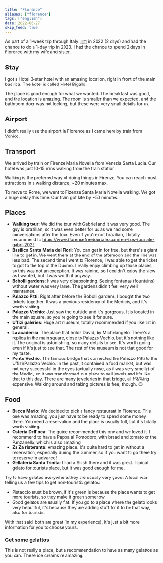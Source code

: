 ```yaml
---
title: "Florence"
aliases: ["florence"]
tags: ["english"]
date: 2022-06-27
skip_feed: true
---
```


As part of a 1-week trip through Italy 🇮🇹 in 2022 (2 days) and had the chance
to do a 1-day trip in 2023. I had the chance to spend 2 days in Florence with
my wife and sister.

## Stay

I got a Hotel 3-star hotel with an amazing location, right in front of the main
basilica. The hotel is called Hotel Bigallo.

The place is good enough for what we wanted. The breakfast was good, and the
location is amazing. The room is smaller than we expected, and the bathroom door
was not locking, but these were very small details for us.

## Airport

I didn't really use the airport in Florence as I came here by train from
Venice.

## Transport

We arrived by train on Firenze Maria Novella from Venezia Santa Lucia. Our
hotel was just 10-15 mins walking from the train station.

Walking is the preferred way of doing things in Firenze. You can reach most
attractions in a walking distance, ~20 minutes max.

To move to Rome, we went to Fizenze Santa Maria Novella walking. We got a huge
delay this time. Our train got late by ~50 minutes.

## Places

- **Walking tour**: We did the tour with Gabriel and it was very good. The guy
  is brazilian, so it was even better for us as we had some conversations after
  the tour. Even if you're not brazilian, I totally recommend it:
  https://www.florencefreetourtale.com/ren-tips-tourtale-gabri-2022
- **Basilica Santa Maria del Fiori**: You can get in for free, but there's a
  giant line to get in. We went there at the end of the afternoon and the line
  was less bad. The second time I went to Florence, I was able to get the
  ticket to got to the top of the Duomo. I really enjoy climbing up those
  places, so this was not an exception. It was raining, so I couldn't enjoy the
  view as I wanted, but it was worth it anyway.
- **Bobolli gardens**: It was very disappointing. Seeing fontanas (fountains)
  without water was very lame. The gardens didn't feel very well maintained.
- **Palazzo Pitti**: Right after before the Bobolli gardens, I bought the two
  tickets together. It was a previous residency of the Medicis, and it's worth
  visiting.
- **Palazzo Vechio**: Just saw the outside and it's gorgeous. It is located in
  the main square, so you're going to see it for sure.
- **Uffizi galeries**: Huge art museum, totally recommended if you like art in
  general.
- **La academia**: The place that holds David, by Michelangelo. There's a
  replica in the main square, close to Palazzo Vechio, but it's nothing like
  it. The original is astonishing, so many details to see. It's worth going
  even if it's just to see that. The rest of the museum is not that good for my
  taste.
- **Ponte Vechio**: The famous bridge that connected the Palazzo Pitti to the
  Uffizi/Palazzo Vechio. In the past, it contained a food market, but was not
  very successful in the eyes (actually nose, as it was very smelly) of the
  Medici, so it was transformed in a place to sell jewels and it's like that to
  this day. There are many jeweleries in that bridge, all f^&%ing expensive.
  Walking around and taking pictures is free, though. 😉

## Food

- **Bucca Mario**: We decided to pick a fancy restaurant in Florence. This one
  was amazing, you just have to be ready to spend some money there. You need a
  reservation and the place is usually full, but it's totally worth visiting.
- **Osteria Dell'oca**: The guide recommended this one and we loved it! I
  recommend to have a Pappa al Pomodoro, with bread and tomato or the
  Panzanella, which is also amazing.
- **Za Za ristorante**: Amazing place. It's quite hard to get in without a
  reservation, especially during the summer, so if you want to go there try to
  reserve in advance!
- **Gellateria Santa Trinita**: I had a Slush there and it was great. Tipical
  gelato for tourists place, but it was good enough for me.

Try to have gelatos everywhere.they are usually very good. A local was telling
us a few tips to get non-touristic gelatos:

- Pistaccio must be brown, if it's green is because the place wants to get more
  tourists, so they make it green somehow
- Good gelatos are usually flat. If you go to a place where the gelato looks
  very beautiful, it's because they are adding stuff for it to be that way,
  also for tourists.

With that said, both are great (in my experience), it's just a bit more
information for you to choose yours.

### Get some gelattos

This is not really a place, but a recommendation to have as many gelattos as you can. These ice creams re amazing.
